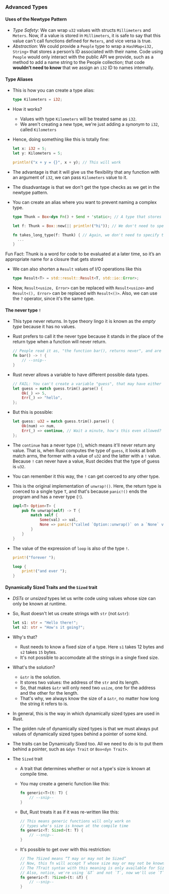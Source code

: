 ### Advanced Types

#### Uses of the Newtype Pattern

- _Type Safety_: We can wrap `u32` values with structs `Millimeters` and `Meters`. Now, if a value is stored in `Millimeters`, it is safe to say that this value can't call functions defined for `Meters`, and vice versa is true.
- _Abstraction_: We could provide a `People` type to wrap a `HashMap<i32, String>` that stores a person’s ID associated with their name. Code using `People` would only interact with the public API we provide, such as a method to add a name string to the People collection; that code **wouldn’t need to know** that we assign an `i32` ID to names internally.

#### Type Aliases

- This is how you can create a type alias:

  ```rust
  type Kilometers = i32;
  ```

- How it works?

  - Values with type `Kilometers` will be treated same as `i32`.
  - We aren't creating a new type, we're just adding a _synonym_ to `i32`, called `Kilometers`

- Hence, doing something like this is totally fine:

  ```rust
  let x: i32 = 5;
  let y: Kilometers = 5;

  println!("x + y = {}", x + y); // This will work
  ```

- The advantage is that it will give us the flexibility that any function with an argument of `i32`, we can pass `Kilometers` value to it.
- The disadvantage is that we don't get the type checks as we get in the newtype pattern.

- You can create an alias where you want to prevent naming a complex type.

  ```rust
  type Thunk = Box<dyn Fn() + Send + 'static>; // A type that stores closure

  let f: Thunk = Box::new(|| println!("hi")); // We don't need to specify the longer type, instead we can say just "Thunk"

  fn takes_long_type(f: Thunk) { // Again, we don't need to specify the longer type, just "Thunk"
    ...
  }
  ```

Fun Fact: Thunk is a word for code to be evaluated at a later time, so it’s an appropriate name for a closure that gets stored

- We can also shorten a `Result` values of I/O operations like this

  ```rust
  type Result<T> = std::result::Result<T, std::io::Error>;
  ```

- Now, `Result<usize, Error>` can be replaced with `Result<usize>` and `Result<(), Error>` can be replaced with `Result<()>`. Also, we can use the `?` operator, since it's the same type.

#### The never type `!`

- This type never returns. In type theory lingo it is known as the _empty type_ because it has no values.
- Rust prefers to call it the never type because it stands in the place of the return type when a function will never return.

  ```rust
  // People read it as, "the function bar(), returns never", and are called diverging functions
  fn bar() -> ! {
      // --snip--
  }
  ```

- Rust never allows a variable to have different possible data types.

  ```rust
  // FAIL: You can't create a variable "guess", that may have either number or string
  let guess = match guess.trim().parse() {
      Ok(_) => 5,
      Err(_) => "hello",
  };
  ```

- But this is possible:

  ```rust
  let guess: u32 = match guess.trim().parse() {
      Ok(num) => num,
      Err(_) => continue, // Wait a minute, how's this even allowed?
  };
  ```

- The `continue` has a never type (`!`), which means it'll never return any value. That is, when Rust computes the type of `guess`, it looks at both match arms, the former with a value of `u32` and the latter with a `!` value. Because `!` can never have a value, Rust decides that the type of guess is `u32`.

- You can remember it this way, the `!` can get coerced to any other type.

- This is the original implementation of `unwrap!()`. Here, the return type is coerced to a single type `T`, and that's because `panic!()` ends the program and has a never type (`!`).

  ```rust
  impl<T> Option<T> {
      pub fn unwrap(self) -> T {
          match self {
              Some(val) => val,
              None => panic!("called `Option::unwrap()` on a `None` value"),
          }
      }
  }
  ```

- The value of the expression of `loop` is also of the type `!`.

  ```rust
  print!("forever ");

  loop {
      print!("and ever ");
  }
  ```

#### Dynamically Sized Traits and the `Sized` trait

- _DSTs_ or _unsized_ types let us write code using values whose size can only be known at runtime.

- So, Rust doesn't let us create strings with `str` (not `&str`):

  ```rust
  let s1: str = "Hello there!";
  let s2: str = "How's it going?";
  ```

- Why's that?

  - Rust needs to know a fixed size of a type. Here `s1` takes 12 bytes and `s2` takes `15` bytes.
  - It's not possible to accomodate all the strings in a single fixed size.

- What's the solution?

  - `&str` is the solution.
  - It stores two values: the address of the `str` and its length.
  - So, that makes `&str` will only need two `usize`, one for the address and the other for the length.
  - That's why, we always know the size of a `&str`, no matter how long the string it refers to is.

- In general, this is the way in which dynamically sized types are used in Rust.
- The golden rule of dynamically sized types is that we must always put values of dynamically sized types behind a pointer of some kind.

- The traits can be Dynamically Sixed too. All we need to do is to put them behind a pointer, such as `&dyn Trait` or `Box<dyn Trait>`.

- The `Sized` trait

  - A trait that determines whether or not a type's size is known at compile time.
  - You may create a generic function like this:

    ```rust
    fn generic<T>(t: T) {
        // --snip--
    }
    ```

  - But, Rust treats it as if it was re-written like this:

    ```rust
    // This means generic functions will only work on
    // types who's size is known at the compile time
    fn generic<T: Sized>(t: T) {
        // --snip--
    }
    ```

  - It's possible to get over with this restriction:

    ```rust
    // The ?Sized means “T may or may not be Sized”
    // Now, this fn will accept T whose size may or may not be known at compile time
    // The ?Trait syntax with this meaning is only available for Sized, not any other traits.
    // Also, notice, we're using `&T` and not `T`, now we'll use `T` behind some kind of pointer, here it's reference
    fn generic<T: ?Sized>(t: &T) {
        // --snip--
    }
    ```
